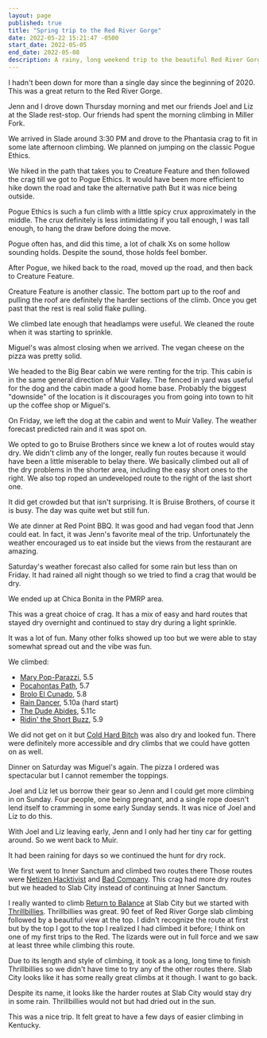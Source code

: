 ```yaml
---
layout: page
published: true
title: "Spring trip to the Red River Gorge"
date: 2022-05-22 15:21:47 -0500
start_date: 2022-05-05
end_date: 2022-05-08
description: A rainy, long weekend trip to the beautiful Red River Gorge
---
```


I hadn't been down for more than a single day since the beginning of 2020.
This was a great return to the Red River Gorge.

Jenn and I drove down Thursday morning and met our friends Joel and Liz at the Slade rest-stop.
Our friends had spent the morning climbing in Miller Fork.

We arrived in Slade around 3:30 PM and drove to the Phantasia crag to fit in some late afternoon climbing.
We planned on jumping on the classic Pogue Ethics.

We hiked in the path that takes you to Creature Feature and then followed the crag till we got to Pogue Ethics.
It would have been more efficient to hike down the road and take the alternative path
But it was nice being outside.

Pogue Ethics is such a fun climb with a little spicy crux approximately in the middle.
The crux definitely is less intimidating if you tall enough, I was tall enough, to hang the draw before doing the move.

Pogue often has, and did this time, a lot of chalk Xs on some hollow sounding holds.
Despite the sound, those holds feel bomber.

After Pogue, we hiked back to the road, moved up the road, and then back to Creature Feature.

Creature Feature is another classic.
The bottom part up to the roof and pulling the roof are definitely the harder sections of the climb.
Once you get past that the rest is real solid flake pulling.

We climbed late enough that headlamps were useful.
We cleaned the route when it was starting to sprinkle.

Miguel's was almost closing when we arrived.
The vegan cheese on the pizza was pretty solid.

We headed to the Big Bear cabin we were renting for the trip.
This cabin is in the same general direction of Muir Valley.
The fenced in yard was useful for the dog and the cabin made a good home base.
Probably the biggest "downside" of the location is it discourages you from going into town to hit up the coffee shop or Miguel's.

On Friday, we left the dog at the cabin and went to Muir Valley.
The weather forecast predicted rain and it was spot on.

We opted to go to Bruise Brothers since we knew a lot of routes would stay dry.
We didn't climb any of the longer, really fun routes because it would have been a little miserable to belay there.
We basically climbed out all of the dry problems in the shorter area, including the easy short ones to the right.
We also top roped an undeveloped route to the right of the last short one.

It did get crowded but that isn't surprising.
It is Bruise Brothers, of course it is busy.
The day was quite wet but still fun.

We ate dinner at Red Point BBQ.
It was good and had vegan food that Jenn could eat.
In fact, it was Jenn's favorite meal of the trip.
Unfortunately the weather encouraged us to eat inside but the views from the restaurant are amazing.

Saturday's weather forecast also called for some rain but less than on Friday.
It had rained all night though so we tried to find a crag that would be dry.

We ended up at Chica Bonita in the PMRP area.

This was a great choice of crag.
It has a mix of easy and hard routes that stayed dry overnight and continued to stay dry during a light sprinkle.

It was a lot of fun.
Many other folks showed up too but we were able to stay somewhat spread out and the vibe was fun.

We climbed:
- [Mary Pop-Parazzi](https://www.mountainproject.com/route/110606875/mary-pop-parazzi), 5.5
- [Pocahontas Path](https://www.mountainproject.com/route/107353477/pocahontas-path), 5.7
- [Brolo El Cunado](https://www.mountainproject.com/route/112562988/brolo-el-cunado), 5.8
- [Rain Dancer](https://www.mountainproject.com/route/106065295/raindancer), 5.10a (hard start)
- [The Dude Abides](https://www.mountainproject.com/route/107334440/the-dude-abides), 5.11c
- [Ridin' the Short Buzz](https://www.mountainproject.com/route/107334457/ridin-the-short-buzz), 5.9

We did not get on it but [Cold Hard Bitch](https://www.mountainproject.com/route/112444779/cold-hard-bitch) was also dry and looked fun.
There were definitely more accessible and dry climbs that we could have gotten on as well.

Dinner on Saturday was Miguel's again.
The pizza I ordered was spectacular but I cannot remember the toppings.

Joel and Liz let us borrow their gear so Jenn and I could get more climbing in on Sunday.
Four people, one being pregnant, and a single rope doesn't lend itself to cramming in some early Sunday sends.
It was nice of Joel and Liz to do this.

With Joel and Liz leaving early, Jenn and I only had her tiny car for getting around.
So we went back to Muir.

It had been raining for days so we continued the hunt for dry rock.

We first went to Inner Sanctum and climbed two routes there
Those routes were [Netizen Hacktivist](https://www.mountainproject.com/route/106579695/netizen-hacktivist) and [Bad Company](https://www.mountainproject.com/route/106128972/bad-company).
This crag had more dry routes but we headed to Slab City instead of continuing at Inner Sanctum.

I really wanted to climb [Return to Balance](https://www.mountainproject.com/route/106773969/return-to-balance) at Slab City but we started with [Thrillbillies](https://www.mountainproject.com/route/107250835/thrillbillies).
Thrillbillies was great.
90 feet of Red River Gorge slab climbing followed by a beautiful view at the top.
I didn't recognize the route at first but by the top I got to the top I realized I had climbed it before; I think on one of my first trips to the Red.
The lizards were out in full force and we saw at least three while climbing this route.

Due to its length and style of climbing, it took as a long, long time to finish Thrillbillies so we didn't have time to try any of the other routes there.
Slab City looks like it has some really great climbs at it though.
I want to go back.

Despite its name, it looks like the harder routes at Slab City would stay dry in some rain.
Thrillbillies would not but had dried out in the sun.

This was a nice trip.
It felt great to have a few days of easier climbing in Kentucky.
